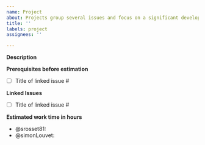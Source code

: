 ```yaml
---
name: Project
about: Projects group several issues and focus on a significant development task.
title: ''
labels: project
assignees: ''

---
```


**Description**

**Prerequisites before estimation**
- [ ] Title of linked issue #

**Linked Issues**
- [ ] Title of linked issue #

**Estimated work time in hours**
- @srosset81:
- @simonLouvet:
